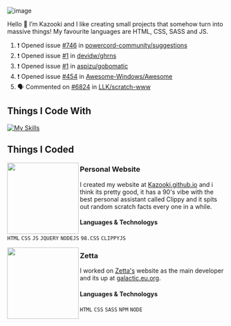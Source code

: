 ![image](https://user-images.githubusercontent.com/105769130/170855845-6fa2f0c9-7583-4024-bd98-7d2266504539.png)

Hello 👋 I’m Kazooki and I like creating small projects that somehow turn into massive things! My favourite languages are HTML, CSS, SASS and JS.

<!--START_SECTION:activity-->
1. ❗️ Opened issue [#746](https://github.com/powercord-community/suggestions/issues/746) in [powercord-community/suggestions](https://github.com/powercord-community/suggestions)
2. ❗️ Opened issue [#1](https://github.com/devidw/ghrns/issues/1) in [devidw/ghrns](https://github.com/devidw/ghrns)
3. ❗️ Opened issue [#1](https://github.com/aspizu/gobomatic/issues/1) in [aspizu/gobomatic](https://github.com/aspizu/gobomatic)
4. ❗️ Opened issue [#454](https://github.com/Awesome-Windows/Awesome/issues/454) in [Awesome-Windows/Awesome](https://github.com/Awesome-Windows/Awesome)
5. 🗣 Commented on [#6824](https://github.com/LLK/scratch-www/issues/6824) in [LLK/scratch-www](https://github.com/LLK/scratch-www)
<!--END_SECTION:activity-->

## Things I Code With
[![My Skills](https://skillicons.dev/icons?i=vscode,html,css,js,jquery,nodejs,electron,sass,figma,powershell)](https://skillicons.dev)

## Things I Coded
<img align="left" src="https://u.cubeupload.com/Polygon/r2uk2L.png" width="165">

### Personal Website
I created my website at [Kazooki.github.io](https://interstellar.eu.org) and i think its pretty good, it has a 90's vibe with the best personal assistant called Clippy and it spits out random scratch facts every one in a while.
#### Languages & Technologys
`HTML` `CSS` `JS` `JQUERY` `NODEJS` `98.CSS` `CLIPPYJS`

<img align="left" src="https://avatars.githubusercontent.com/u/106468548" width="165">

### Zetta
I worked on [Zetta's](https://github.com/zettaware) website as the main developer and its up at [galactic.eu.org](https://galactic.eu.org/).
#### Languages & Technologys
`HTML` `CSS` `SASS` `NPM` `NODE`
